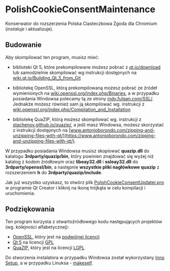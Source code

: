 # PolishCookieConsentMaintenance
Konserwator do rozszerzenia Polska Ciasteczkowa Zgoda dla Chromium (*instaluje* i aktualizuje).

## Budowanie

Aby skompilować ten program, musisz mieć:

- biblioteki Qt 5, które prekompilowane możesz pobrać z [qt.io/download](https://www.qt.io/download) lub samodzielnie skompilować wg instrukcji dostępnych na [wiki.qt.io/Building_Qt_5_from_Git](https://wiki.qt.io/Building_Qt_5_from_Git)

- bibliotekę OpenSSL, którą prekompilowaną możesz pobrać ze źródeł wymienionych na [wiki.openssl.org/index.php/Binaries](https://wiki.openssl.org/index.php/Binaries), a w przypadku posiadania Windowsa polecamy tą ze strony [indy.fulgan.com/SSL/](https://indy.fulgan.com/SSL/). Jednakże możesz również sam ją skompilować wg. instrukcji z [wiki.openssl.org/index.php/Compilation_and_Installation](https://wiki.openssl.org/index.php/Compilation_and_Installation)

- bibliotekę QuaZIP, którą możesz skompilować wg. instrukcji z [stachenov.github.io/quazip/](https://stachenov.github.io/quazip/), a jeśli masz Windowsa, możesz skorzystać z instrukcji dostępnych na [www.antonioborondo.com/zipping-and-unzipping-files-with-qt/](https://www.antonioborondo.com/zipping-and-unzipping-files-with-qt/).

W przypadku posiadania Windowsa musisz skopiować **quazip.dll** do katalogu **3rdparty/quazip/bin**, który powinien znajdować się wyżej niż katalog z kodem źródłowym oraz **libeay32.dll** i **ssleay32.dll** do **3rdparty/openssl/bin**, a następnie **wszystkie pliki nagłówkowe quazip** z rozszerzeniem **h** do **3rdparty/quazip/include**.

Jak już wszystko uzyskasz, to otwórz plik [PolishCookieConsentUpdater.pro](https://raw.githubusercontent.com/PolishFiltersTeam/PolishCookieConsentUpdater/master/PolishCookieConsentUpdater.pro) w programie Qt Creator i kliknij na ikonę trójkąta w celu kompilacji i uruchomienia.

## **Podziękowania**

Ten program korzysta z otwartoźródłowego kodu następujących projektów (wg. kolejności alfabetycznej):

- [OpenSSL](https://github.com/openssl/openssl), który jest na [podwójnej licencji](/other_licenses/OpenSSL_LICENSE.txt)
- [Qt 5](https://github.com/qt/qt5) na licencji [GPL](/other_licenses/Qt_LICENSE.txt)
- [QuaZIP](https://github.com/stachenov/quazip), który jest na licencji [LGPL](/other_licenses/QuaZIP_LICENSE.txt)

Do stworzenia instalatora w przypadku Windowsa został wykorzystany [Inno Setup](http://www.jrsoftware.org/isinfo.php), a w przypadku Linuksa - [makeself](https://makeself.io/).
